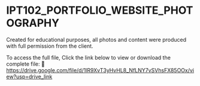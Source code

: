 # IPT102_PORTFOLIO_WEBSITE_PHOTOGRAPHY
Created for educational purposes, all photos and content were produced with full permission from the client. 

To access the full file,
Click the link below to view or download the complete file:
🔗 https://drive.google.com/file/d/1lR9XvT3yHvHL8_NfLNY7vSVhsFX85OOx/view?usp=drive_link
